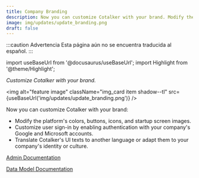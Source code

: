 ```yaml
---
title: Company Branding
description: Now you can customize Cotalker with your brand. Modify the platform's colors, buttons, icons, and startup screen images. Customize user sign-in by enabling authentication with your company's Google and Microsoft accounts. Translate Cotalker's UI texts to another language or adapt them to their identity or culture.
image: img/updates/update_branding.png
draft: false
---
```


:::caution Advertencia
Esta página aún no se encuentra traducida al español.
:::

import useBaseUrl from '@docusaurus/useBaseUrl'; 
import Highlight from '@theme/Highlight';

<div className="align-center">
<div className="card">
<div className="card__header">

<span className="hero__subtitle"><em>

Customize Cotalker with your brand.

</em></span>

</div>
<div className="card__image">

<img alt="feature image" className="img_card item shadow--tl" src={useBaseUrl('img/updates/update_branding.png')} />
<br/>

</div>
<div className="card__body">

Now you can customize Cotalker with your brand: 
- Modify the platform's colors, buttons, icons, and startup screen images. 
- Customize user sign-in by enabling authentication with your company's Google and Microsoft accounts. 
- Translate Cotalker's UI texts to another language or adapt them to your company's identity or culture.

</div>
<div className="card__footer text-center align-padding-center">

<a className="button button--info button--block" href="/docs/documentation/admin/special_configurations/branding">Admin Documentation</a>
<br/>

<a className="button button--info button--block" href="/docs/documentation/models/company/model_company">Data Model Documentation</a>
<br/>

</div>
</div>
</div>

